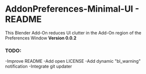 # AddonPreferences-Minimal-UI - README
This Blender Add-On reduces UI clutter in the Add-On region of the Preferences Window
**Version 0.0.2**
### TODO:
-Improve README
-Add open LICENSE
-Add dynamic "bl_warning" notification
-Integrate git updater

